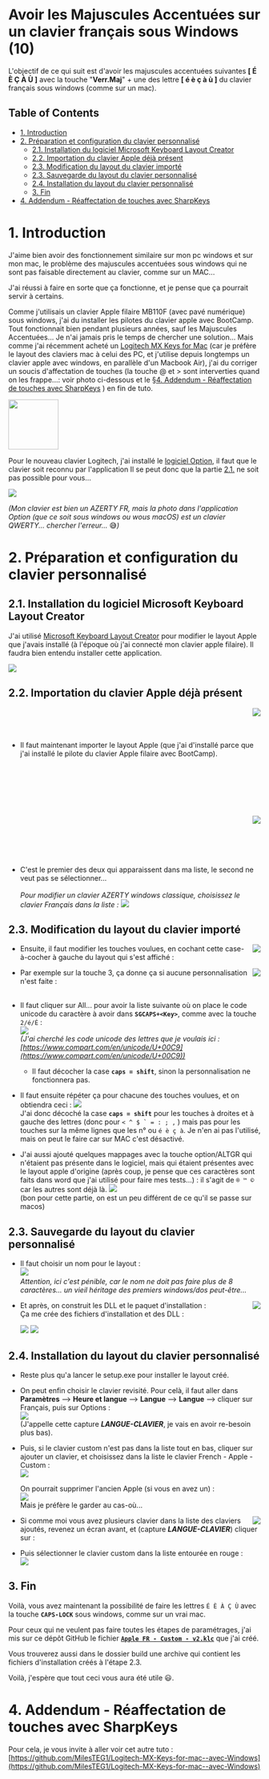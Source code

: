 Avoir les Majuscules Accentuées sur un clavier français sous Windows (10) <!-- omit in toc -->
============

L'objectif de ce qui suit est d'avoir les majuscules accentuées suivantes **[ É È Ç À Ù ]** avec la touche "**Verr.Maj**" + une des lettre **[ é è ç à ù ]** du clavier français sous windows (comme sur un mac).

## Table of Contents <!-- omit in toc -->

- [1. Introduction](#1-introduction)
- [2. Préparation et configuration du clavier personnalisé](#2-préparation-et-configuration-du-clavier-personnalisé)
  - [2.1. Installation du logiciel Microsoft Keyboard Layout Creator](#21-installation-du-logiciel-microsoft-keyboard-layout-creator)
  - [2.2. Importation du clavier Apple déjà présent](#22-importation-du-clavier-apple-déjà-présent)
  - [2.3. Modification du layout du clavier importé](#23-modification-du-layout-du-clavier-importé)
  - [2.3. Sauvegarde du layout du clavier personnalisé](#23-sauvegarde-du-layout-du-clavier-personnalisé)
  - [2.4. Installation du layout du clavier personnalisé](#24-installation-du-layout-du-clavier-personnalisé)
  - [3. Fin](#3-fin)
- [4. Addendum - Réaffectation de touches avec SharpKeys](#4-addendum---réaffectation-de-touches-avec-sharpkeys)

# 1. Introduction

J'aime bien avoir des fonctionnement similaire sur mon pc windows et sur mon mac, le problème des majuscules accentuées sous windows qui ne sont pas faisable directement au clavier, comme sur un MAC...

J'ai réussi à faire en sorte que ça fonctionne, et je pense que ça pourrait servir à certains.

Comme j'utilisais un clavier Apple filaire MB110F (avec pavé numérique) sous windows, j'ai du installer les pilotes du clavier apple avec BootCamp. Tout fonctionnait bien pendant plusieurs années, sauf les Majuscules Accentuées... Je n'ai jamais pris le temps de chercher une solution...
Mais comme j'ai récemment acheté un [Logitech MX Keys for Mac](https://www.logitech.fr/fr-fr/products/keyboards/mx-keys-mac-wireless-keyboard.html?crid=27) (car je préfère le layout des claviers mac à celui des PC, et j'utilise depuis longtemps un clavier apple avec windows, en parallèle d'un Macbook Air), j'ai du corriger un soucis d'affectation de touches (la touche @ et > sont interverties quand on les frappe...: voir photo ci-dessous et le [§4. Addendum - Réaffectation de touches avec SharpKeys](#4-addendum---réaffectation-de-touches-avec-sharpkeys)
) en fin de tuto.

[<img src="https://raw.githubusercontent.com/MilesTEG1/Majuscules_Accentuees_clavier_Windows/main/Screenshots/touches-interverties.png" width="100" />](https://raw.githubusercontent.com/MilesTEG1/Majuscules_Accentuees_clavier_Windows/main/Screenshots/touches-interverties.png)


Pour le nouveau clavier Logitech, j'ai installé le [logiciel Option](https://support.logi.com/hc/fr/articles/360051303433-Download-Stub-MX-Keys-for-Mac), il faut que le clavier soit reconnu par l'application
Il se peut donc que la partie [2.1.](#21-importation-du-clavier-apple-déjà-présent) ne soit pas possible pour vous...

[<img src="https://raw.githubusercontent.com/MilesTEG1/Majuscules_Accentuees_clavier_Windows/main/Screenshots/Logiciel-Option.png" heigh="100" align="center" />](https://raw.githubusercontent.com/MilesTEG1/Majuscules_Accentuees_clavier_Windows/main/Screenshots/Logiciel-Option.png)

_(Mon clavier est bien un AZERTY FR, mais la photo dans l'application Option (que ce soit sous windows ou wous macOS) est un clavier QWERTY... chercher l'erreur..._ :sweat_smile:_)_

# 2. Préparation et configuration du clavier personnalisé

## 2.1. Installation du logiciel Microsoft Keyboard Layout Creator

J'ai utilisé [Microsoft Keyboard Layout Creator](https://www.microsoft.com/en-us/download/details.aspx?id=102134) pour modifier le layout Apple que j'avais installé (à l'époque où j'ai connecté mon clavier apple filaire). Il faudra bien entendu installer cette application.

[<img src="https://raw.githubusercontent.com/MilesTEG1/Majuscules_Accentuees_clavier_Windows/main/Screenshots/Microsoft_Keyboard_Layout_Creator.png" heigh="100" align="center" />](https://raw.githubusercontent.com/MilesTEG1/Majuscules_Accentuees_clavier_Windows/main/Screenshots/Microsoft_Keyboard_Layout_Creator.png)


## 2.2. Importation du clavier Apple déjà présent

<img src="https://raw.githubusercontent.com/MilesTEG1/Majuscules_Accentuees_clavier_Windows/main/Screenshots/01.png" align="right" />
<br/><br/><br/>

* Il faut maintenant importer le layout Apple (que j'ai d'installé parce que j'ai installé le pilote du clavier Apple filaire avec BootCamp).  
<br/> <br/> <br/><br/><br/><br/>

<img src="https://raw.githubusercontent.com/MilesTEG1/Majuscules_Accentuees_clavier_Windows/main/Screenshots/02.png" align="right" />

<br/><br/><br/><br/><br/>

* C'est le premier des deux qui apparaissent dans ma liste, le second ne veut pas se sélectionner...<br/><br/>
  _Pour modifier un clavier AZERTY windows classique, choisissez le clavier Français dans la liste :_
  ![](https://raw.githubusercontent.com/MilesTEG1/Majuscules_Accentuees_clavier_Windows/main/Screenshots/18.png)

## 2.3. Modification du layout du clavier importé

<img src="https://raw.githubusercontent.com/MilesTEG1/Majuscules_Accentuees_clavier_Windows/main/Screenshots/03.png" align="right" />

* Ensuite, il faut modifier les touches voulues, en cochant cette case-à-cocher à gauche du layout qui s'est affiché :<br/>

<img src="https://raw.githubusercontent.com/MilesTEG1/Majuscules_Accentuees_clavier_Windows/main/Screenshots/04.png" align="right" />

* Par exemple sur la touche 3, ça donne ça si aucune personnalisation n'est faite : <br/> <br/>

* Il faut cliquer sur All... pour avoir la liste suivante où on place le code unicode du caractère à avoir dans **``SGCAPS+<Key>``**, comme avec la touche ``2/é/É`` : <br/>
![](https://raw.githubusercontent.com/MilesTEG1/Majuscules_Accentuees_clavier_Windows/main/Screenshots/05.png)
<br/>_(J'ai cherché les code unicode des lettres que je voulais ici : [https://www.compart.com/en/unicode/U+00C9](https://www.compart.com/en/unicode/U+00C9))_

  * Il faut décocher la case **`caps = shift`**, sinon la personnalisation ne fonctionnera pas.

* Il faut ensuite répéter ça pour chacune des touches voulues, et on obtiendra ceci :
![](https://raw.githubusercontent.com/MilesTEG1/Majuscules_Accentuees_clavier_Windows/main/Screenshots/06.png)<br/>
J'ai donc décoché la case **`caps = shift`** pour les touches à droites et à gauche des lettres (donc pour ``< ^ $ ` = : ; ,`` ) mais pas pour les touches sur la même lignes que les n° ou ``é è ç à``. Je n'en ai pas l'utilisé, mais on peut le faire car sur MAC c'est désactivé.

* J'ai aussi ajouté quelques mappages avec la touche option/ALTGR qui n'étaient pas présente dans le logiciel, mais qui étaient présentes avec le layout apple d'origine (après coup, je pense que ces caractères sont faits dans word que j'ai utilisé pour faire mes tests...) : il s'agit de ``® ™ ©`` car les autres sont déjà là.
![](https://raw.githubusercontent.com/MilesTEG1/Majuscules_Accentuees_clavier_Windows/main/Screenshots/07.png)<br/>
(bon pour cette partie, on est un peu différent de ce qu'il se passe sur macos)

## 2.3. Sauvegarde du layout du clavier personnalisé

* Il faut choisir un nom pour le layout :<br />
![](https://raw.githubusercontent.com/MilesTEG1/Majuscules_Accentuees_clavier_Windows/main/Screenshots/08.png)<br/>
_Attention, ici c'est pénible, car le nom ne doit pas faire plus de 8 caractères... un vieil héritage des premiers windows/dos peut-être..._
<img src="https://raw.githubusercontent.com/MilesTEG1/Majuscules_Accentuees_clavier_Windows/main/Screenshots/09.png" align="right" />


* Et après, on construit les DLL et le paquet d'installation :<br />
  Ça me crée des fichiers d'installation et des DLL :

  ![](https://raw.githubusercontent.com/MilesTEG1/Majuscules_Accentuees_clavier_Windows/main/Screenshots/10.png) ![](https://raw.githubusercontent.com/MilesTEG1/Majuscules_Accentuees_clavier_Windows/main/Screenshots/11.png)<br/>

## 2.4. Installation du layout du clavier personnalisé


* Reste plus qu'a lancer le setup.exe pour installer le layout créé.

* On peut enfin choisir le clavier revisité. Pour celà, il faut aller dans **Paramètres** --> **Heure et langue** --> **Langue** --> **Langue** --> cliquer sur Français, puis sur Options :<br/>
![](https://raw.githubusercontent.com/MilesTEG1/Majuscules_Accentuees_clavier_Windows/main/Screenshots/12.png)<br/>
(J'appelle cette capture _**LANGUE-CLAVIER**_, je vais en avoir re-besoin plus bas).

* Puis, si le clavier custom n'est pas dans la liste tout en bas, cliquer sur ajouter un clavier, et choisissez dans la liste le clavier French - Apple - Custom :<br/>
  ![](https://raw.githubusercontent.com/MilesTEG1/Majuscules_Accentuees_clavier_Windows/main/Screenshots/13.png)

  On pourrait supprimer l'ancien Apple (si vous en avez un) :<br/>
  ![](https://raw.githubusercontent.com/MilesTEG1/Majuscules_Accentuees_clavier_Windows/main/Screenshots/15.png)<br/>
  Mais je préfère le garder au cas-où...

<img src="https://raw.githubusercontent.com/MilesTEG1/Majuscules_Accentuees_clavier_Windows/main/Screenshots/16.png" align="right" />

* Si comme moi vous avez plusieurs clavier dans la liste des claviers ajoutés, revenez un écran avant, et (capture _**LANGUE-CLAVIER**_) cliquer sur :<br/>

* Puis sélectionner le clavier custom dans la liste entourée en rouge :<br/>
  ![](https://raw.githubusercontent.com/MilesTEG1/Majuscules_Accentuees_clavier_Windows/main/Screenshots/17.png)<br/>

## 3. Fin

Voilà, vous avez maintenant la possibilité de faire les lettres ``É È À Ç Ù``  avec la touche **``CAPS-LOCK``** sous windows, comme sur un vrai mac.

Pour ceux qui ne veulent pas faire toutes les étapes de paramétrages, j'ai mis sur ce dépôt GitHub le fichier [**``Apple FR - Custom - v2.klc``**](https://raw.githubusercontent.com/MilesTEG1/Majuscules_Accentuees_clavier_Windows/main/Apple%20FR%20-%20Custom%20-%20v2.klc) que j'ai créé.

Vous trouverez aussi dans le dossier build une archive qui contient les fichiers d'installation créés à l'étape 2.3.

Voilà, j'espère que tout ceci vous aura été utile :smiley:.




# 4. Addendum - Réaffectation de touches avec SharpKeys

Pour cela, je vous invite à aller voir cet autre tuto : [https://github.com/MilesTEG1/Logitech-MX-Keys-for-mac--avec-Windows](https://github.com/MilesTEG1/Logitech-MX-Keys-for-mac--avec-Windows)